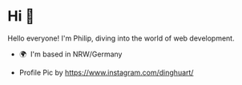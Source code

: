 Hi 👋 
============================

Hello everyone! I'm Philip, diving into the world of web development.
*   🌍  I'm based in NRW/Germany


*   Profile Pic by https://www.instagram.com/dinghuart/
  

